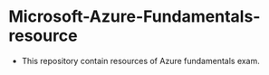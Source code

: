 # Microsoft-Azure-Fundamentals-resource

* This repository contain resources of Azure fundamentals exam. 

